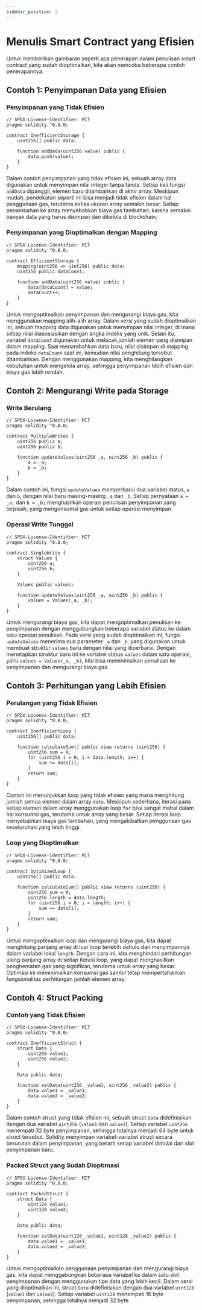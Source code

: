 ```yaml
---
sidebar_position: 2
---
```


# Menulis Smart Contract yang Efisien

Untuk memberikan gambaran seperti apa penerapan dalam penulisan smart contract yang sudah dioptimalkan, kita akan mencoba beberapa contoh penerapannya.

## Contoh 1: Penyimpanan Data yang Efisien

### Penyimpanan yang Tidak Efisien

```solidity
// SPDX-License-Identifier: MIT
pragma solidity ^0.8.0;

contract InefficientStorage {
    uint256[] public data;

    function addData(uint256 value) public {
        data.push(value);
    }
}
```

Dalam contoh penyimpanan yang tidak efisien ini, sebuah array data digunakan untuk menyimpan nilai integer tanpa tanda. Setiap kali fungsi `addData` dipanggil, elemen baru ditambahkan di akhir array. Meskipun mudah, pendekatan seperti ini bisa menjadi tidak efisien dalam hal penggunaan gas, terutama ketika ukuran array semakin besar. Setiap penambahan ke array menyebabkan biaya gas tambahan, karena semakin banyak data yang harus disimpan dan dikelola di blockchain.

### Penyimpanan yang Dioptimalkan dengan Mapping

```solidity
// SPDX-License-Identifier: MIT
pragma solidity ^0.8.0;

contract EfficientStorage {
    mapping(uint256 => uint256) public data;
    uint256 public dataCount;

    function addData(uint256 value) public {
        data[dataCount] = value;
        dataCount++;
    }
}
```

Untuk mengoptimalkan penyimpanan dan mengurangi biaya gas, kita menggunakan mapping alih-alih array. Dalam versi yang sudah dioptimalkan ini, sebuah mapping data digunakan untuk menyimpan nilai integer, di mana setiap nilai diasosiasikan dengan angka indeks yang unik. Selain itu, variabel `dataCount` digunakan untuk melacak jumlah elemen yang disimpan dalam mapping. Saat menambahkan data baru, nilai disimpan di mapping pada indeks `dataCount` saat ini, kemudian nilai penghitung tersebut ditambahkan. Dengan menggunakan mapping, kita menghilangkan kebutuhan untuk mengelola array, sehingga penyimpanan lebih efisien dan biaya gas lebih rendah.

## Contoh 2: Mengurangi Write pada Storage

### Write Berulang

```solidity
// SPDX-License-Identifier: MIT
pragma solidity ^0.8.0;

contract MultipleWrites {
    uint256 public a;
    uint256 public b;

    function updateValues(uint256 _a, uint256 _b) public {
        a = _a;
        b = _b;
    }
}
```

Dalam contoh ini, fungsi `updateValues` memperbarui dua variabel status, `a` dan `b`, dengan nilai baru masing-masing `_a` dan `_b`. Setiap pernyataan `a = _a;` dan `b = _b;` menghasilkan operasi penulisan penyimpanan yang terpisah, yang mengonsumsi gas untuk setiap operasi menyimpan.

### Operasi Write Tunggal

```solidity
// SPDX-License-Identifier: MIT
pragma solidity ^0.8.0;

contract SingleWrite {
    struct Values {
        uint256 a;
        uint256 b;
    }

    Values public values;

    function updateValues(uint256 _a, uint256 _b) public {
        values = Values(_a, _b);
    }
}
```

Untuk mengurangi biaya gas, kita dapat mengoptimalkan penulisan ke penyimpanan dengan menggabungkan beberapa variabel status ke dalam satu operasi penulisan. Pada versi yang sudah dioptimalkan ini, fungsi `updateValues` menerima dua parameter `_a` dan `_b`, yang digunakan untuk membuat struktur `values` baru dengan nilai yang diperbarui. Dengan menetapkan struktur baru ini ke variabel status `values` dalam satu operasi, yaitu `values = Values(_a, _b)`, kita bisa meminimalkan penulisan ke penyimpanan dan mengurangi biaya gas.

## Contoh 3: Perhitungan yang Lebih Efisien

### Perulangan yang Tidak Efisien

```solidity
// SPDX-License-Identifier: MIT
pragma solidity ^0.8.0;

contract InefficientLoop {
    uint256[] public data;

    function calculateSum() public view returns (uint256) {
        uint256 sum = 0;
        for (uint256 i = 0; i < data.length; i++) {
            sum += data[i];
        }
        return sum;
    }
}
```

Contoh ini menunjukkan loop yang tidak efisien yang mana menghitung jumlah semua elemen dalam array `data`. Meskipun sederhana, iterasi pada setiap elemen dalam array menggunakan loop `for` bisa sangat mahal dalam hal konsumsi gas, terutama untuk array yang besar. Setiap iterasi loop menyebabkan biaya gas tambahan, yang mengakibatkan penggunaan gas keseluruhan yang lebih tinggi.

### Loop yang Dioptimalkan

```solidity
// SPDX-License-Identifier: MIT
pragma solidity ^0.8.0;

contract OptimizedLoop {
    uint256[] public data;

    function calculateSum() public view returns (uint256) {
        uint256 sum = 0;
        uint256 length = data.length;
        for (uint256 i = 0; i < length; i++) {
            sum += data[i];
        }
        return sum;
    }
}
```

Untuk mengoptimalkan loop dan mengurangi biaya gas, kita dapat menghitung panjang array di luar loop terlebih dahulu dan menyimpannya dalam variabel lokal `length`. Dengan cara ini, kita menghindari perhitungan ulang panjang array di setiap iterasi loop, yang dapat menghasilkan penghematan gas yang signifikan, terutama untuk array yang besar. Optimasi ini meminimalkan konsumsi gas sambil tetap mempertahankan fungsionalitas perhitungan jumlah elemen array.

## Contoh 4: Struct Packing

### Contoh yang Tidak Efisien

```solidity
// SPDX-License-Identifier: MIT
pragma solidity ^0.8.0;

contract InefficientStruct {
    struct Data {
        uint256 value1;
        uint256 value2;
    }

    Data public data;

    function setData(uint256 _value1, uint256 _value2) public {
        data.value1 = _value1;
        data.value2 = _value2;
    }
}
```

Dalam contoh struct yang tidak efisien ini, sebuah struct `Data` didefinisikan dengan dua variabel `uint256` (`value1` dan `value2`). Setiap variabel `uint256` menempati 32 byte penyimpanan, sehingga totalnya menjadi 64 byte untuk struct tersebut. Solidity menyimpan variabel-variabel struct secara berurutan dalam penyimpanan, yang berarti setiap variabel dimulai dari slot penyimpanan baru.

### Packed Struct yang Sudah Dioptimasi

```solidity
// SPDX-License-Identifier: MIT
pragma solidity ^0.8.0;

contract PackedStruct {
    struct Data {
        uint128 value1;
        uint128 value2;
    }

    Data public data;

    function setData(uint128 _value1, uint128 _value2) public {
        data.value1 = _value1;
        data.value2 = _value2;
    }
}
```

Untuk mengoptimalkan penggunaan penyimpanan dan mengurangi biaya gas, kita dapat menggabungkan beberapa variabel ke dalam satu slot penyimpanan dengan menggunakan tipe data yang lebih kecil. Dalam versi yang dioptimalkan ini, struct `Data` didefinisikan dengan dua variabel `uint128` (`value1` dan `value2`). Setiap variabel `uint128` menempati 16 byte penyimpanan, sehingga totalnya menjadi 32 byte.
